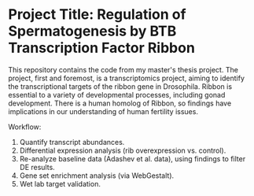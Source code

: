 # Project Title: Regulation of Spermatogenesis by BTB Transcription Factor Ribbon

This repository contains the code from my master's thesis project. The project, first and foremost, is a transcriptomics project, 
aiming to identify the transcriptional targets of the ribbon gene in Drosophila. Ribbon is essential to a variety of developmental processes, including gonad development.
There is a human homolog of Ribbon, so findings have implications in our understanding of human fertility issues.

Workflow:
1. Quantify transcript abundances.
2. Differential expression analysis (rib overexpression vs. control).
3. Re-analyze baseline data (Adashev et al. data), using findings to filter DE results.
4. Gene set enrichment analysis (via WebGestalt).
5. Wet lab target validation.
   
